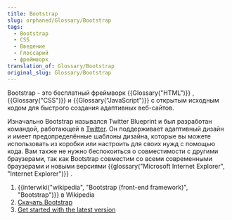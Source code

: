 ```yaml
---
title: Bootstrap
slug: orphaned/Glossary/Bootstrap
tags:
  - Bootstrap
  - CSS
  - Введение
  - Глоссарий
  - фреймворк
translation_of: Glossary/Bootstrap
original_slug: Glossary/Bootstrap
---
```

Bootstrap - это бесплатный фреймворк {{Glossary("HTML")}} , {{Glossary("CSS")}} и {{Glossary("JavaScript")}} с открытым исходным кодом для быстрого создания адаптивных веб-сайтов.

Изначально Bootstrap назывался Twitter Blueprint и был разработан командой, работающей в [Twitter](https://twitter.com/). Он поддерживает адаптивный дизайн и имеет предопределённые шаблоны дизайна, которые вы можете использовать из коробки или настроить для своих нужд с помощью кода. Вам также не нужно беспокоиться о совместимости с другими браузерами, так как Bootstrap совместим со всеми современными браузерами и новыми версиями {{glossary("Microsoft Internet Explorer", "Internet Explorer")}} .

1. {{interwiki("wikipedia", "Bootstrap (front-end framework)", "Bootstrap")}} в Wikipedia
2. [Скачать Bootstrap](https://getbootstrap.com/)
3. [Get started with the latest version](https://www.w3schools.com/bootstrap4/bootstrap_get_started.asp)
